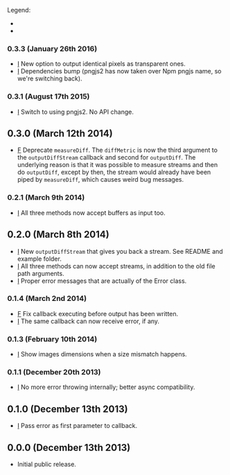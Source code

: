 Legend:
  - [I]: improvement
  - [F]: fix

### 0.3.3 (January 26th 2016)
- [I] New option to output identical pixels as transparent ones.
- [I] Dependencies bump (pngjs2 has now taken over Npm pngjs name, so we're switching back).

### 0.3.1 (August 17th 2015)
- [I] Switch to using pngjs2. No API change.

## 0.3.0 (March 12th 2014)
- [F] Deprecate `measureDiff`. The `diffMetric` is now the third argument to the `outputDiffStream` callback and second for `outputDiff`. The underlying reason is that it was possible to measure streams and then do `outputDiff`, except by then, the stream would already have been piped by `measureDiff`, which causes weird bug messages.

### 0.2.1 (March 9th 2014)
- [I] All three methods now accept buffers as input too.

## 0.2.0 (March 8th 2014)
- [I] New `outputDiffStream` that gives you back a stream. See README and example folder.
- [I] All three methods can now accept streams, in addition to the old file path arguments.
- [I] Proper error messages that are actually of the Error class.

### 0.1.4 (March 2nd 2014)
- [F] Fix callback executing before output has been written.
- [I] The same callback can now receive error, if any.

### 0.1.3 (February 10th 2014)
- [I] Show images dimensions when a size mismatch happens.

### 0.1.1 (December 20th 2013)
- [I] No more error throwing internally; better async compatibility.

## 0.1.0 (December 13th 2013)
- [I] Pass error as first parameter to callback.

## 0.0.0 (December 13th 2013)
- Initial public release.
